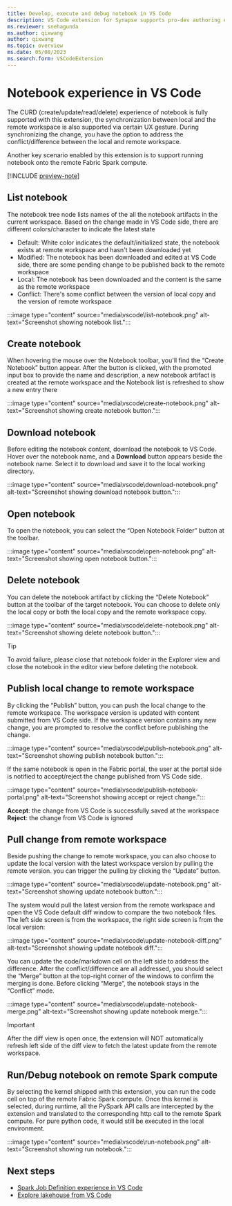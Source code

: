 ```yaml
---
title: Develop, execute and debug notebook in VS Code
description: VS Code extension for Synapse supports pro-dev authoring experience of Notebook, including run and debug notebook
ms.reviewer: snehagunda
ms.author: qixwang
author: qixwang
ms.topic: overview
ms.date: 05/08/2023
ms.search.form: VSCodeExtension
---
```


# Notebook experience in VS Code

The CURD (create/update/read/delete) experience of notebook is fully supported with this extension, the synchronization between local and the remote workspace is also supported via certain UX gesture. During synchronizing the change, you have the option to address the conflict/difference between the local and remote workspace.

Another key scenario enabled by this extension is to support running notebook onto the remote Fabric Spark compute.

[!INCLUDE [preview-note](../includes/preview-note.md)]

## List notebook

The notebook tree node lists names of the all the notebook artifacts in the current workspace. Based on the change made in VS Code side, there are different colors/character to indicate the latest state

- Default: White color indicates the default/initialized state, the notebook exists at remote workspace and hasn't been downloaded yet
- Modified: The notebook has been downloaded and edited at VS Code side, there are some pending change to be published back to the remote workspace
- Local: The notebook has been downloaded and the content is the same as the remote workspace
- Conflict: There's some conflict between the version of local copy and the version of remote workspace

:::image type="content" source="media\vscode\list-notebook.png" alt-text="Screenshot showing notebook list.":::

## Create notebook

When hovering the mouse over the Notebook toolbar, you'll find the “Create Notebook” button appear. After the button is clicked, with the promoted input box to provide the name and description, a new notebook artifact is created at the remote workspace and the Notebook list is refreshed to show a new entry there

:::image type="content" source="media\vscode\create-notebook.png" alt-text="Screenshot showing create notebook button.":::

## Download notebook

Before editing the notebook content, download the notebook to VS Code. Hover over the notebook name, and a **Download** button appears beside the notebook name. Select it to download and save it to the local working directory.

:::image type="content" source="media\vscode\download-notebook.png" alt-text="Screenshot showing download notebook button.":::

## Open notebook

To open the notebook, you can select the “Open Notebook Folder” button at the toolbar.

:::image type="content" source="media\vscode\open-notebook.png" alt-text="Screenshot showing open notebook button.":::

## Delete notebook

You can delete the notebook artifact by clicking the “Delete Notebook” button at the toolbar of the target notebook. You can choose to delete only the local copy or both the local copy and the remote workspace copy.

:::image type="content" source="media\vscode\delete-notebook.png" alt-text="Screenshot showing delete notebook button.":::

> [!TIP]
> To avoid failure, please close that notebook folder in the Explorer view and close the notebook in the editor view before deleting the notebook.

## Publish local change to remote workspace

By clicking the “Publish” button, you can push the local change to the remote workspace. The workspace version is updated with content submitted from VS Code side. If the workspace version contains any new change, you are prompted to resolve the conflict before publishing the change.

:::image type="content" source="media\vscode\publish-notebook.png" alt-text="Screenshot showing publish notebook button.":::

If the same notebook is  open in the Fabric portal, the user at the portal side is notified to accept/reject the change published from VS Code side.

:::image type="content" source="media\vscode\publish-notebook-portal.png" alt-text="Screenshot showing accept or reject change.":::

**Accept**: the change from VS Code is successfully saved at the workspace
**Reject**: the change from VS Code is ignored

## Pull change from remote workspace

Beside pushing the change to remote workspace, you can also choose to update the local version with the latest workspace version by pulling the remote version. you can trigger the pulling by clicking the “Update” button.

:::image type="content" source="media\vscode\update-notebook.png" alt-text="Screenshot showing update notebook button.":::

The system would pull the latest version from the remote workspace and open the VS Code default diff window to compare the two notebook files. The left side screen is from the workspace, the right side screen is from the local version:

:::image type="content" source="media\vscode\update-notebook-diff.png" alt-text="Screenshot showing update notebook diff.":::

You can update the code/markdown cell on the left side to address the difference. After the conflict/difference are all addressed, you should select the “Merge” button at the top-right corner of the windows to confirm the merging is done. Before clicking “Merge”, the notebook stays in the “Conflict” mode.

:::image type="content" source="media\vscode\update-notebook-merge.png" alt-text="Screenshot showing update notebook merge.":::

> [!IMPORTANT]
> After the diff view is open once, the extension will NOT automatically refresh left side of the diff view to fetch the latest update from the remote workspace.

## Run/Debug notebook on remote Spark compute

By selecting the kernel shipped with this extension, you can run the code cell on top of the remote Fabric Spark compute. Once this kernel is selected, during runtime, all the PySpark API calls are intercepted by the extension and translated to the corresponding http call to the remote Spark compute. For pure python code, it would still be executed in the local environment.

:::image type="content" source="media\vscode\run-notebook.png" alt-text="Screenshot showing run notebook.":::

## Next steps

* [Spark Job Definition experience in VS Code](author-sjd-with-vs-code.md)
* [Explore lakehouse from VS Code](explore-lakehouse-with-vs-code.md)
